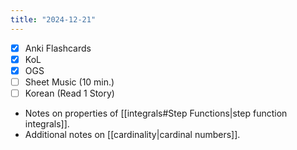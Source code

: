 ```yaml
---
title: "2024-12-21"
---
```


- [x] Anki Flashcards
- [x] KoL
- [x] OGS
- [ ] Sheet Music (10 min.)
- [ ] Korean (Read 1 Story)

* Notes on properties of [[integrals#Step Functions|step function integrals]].
* Additional notes on [[cardinality|cardinal numbers]].